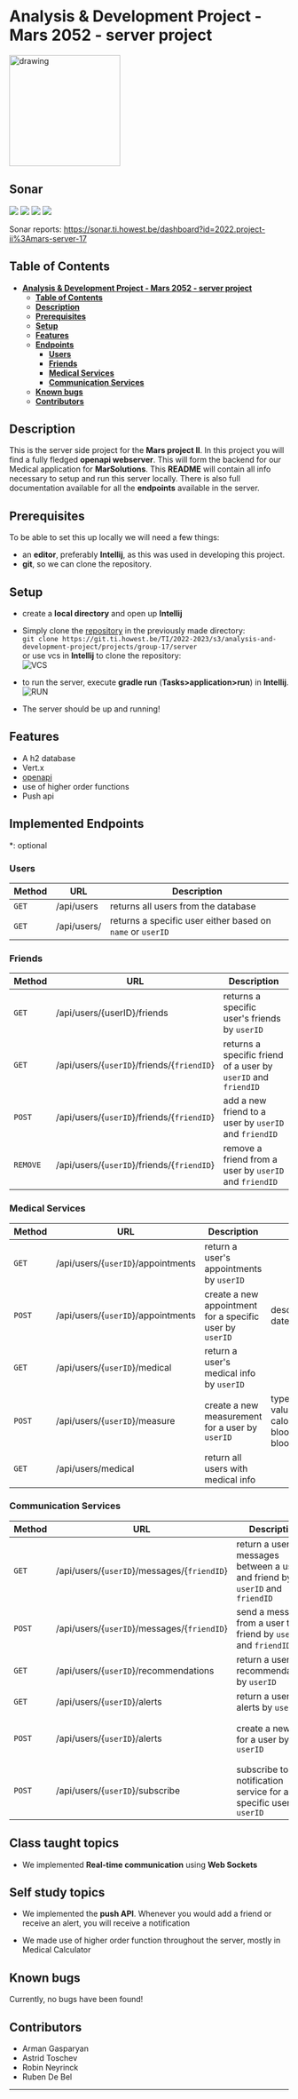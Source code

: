 # **Analysis & Development Project - Mars 2052 - server project**

<img src="readme-images/logo.png" alt="drawing" width="200"/>

## Sonar
![](https://sonar.ti.howest.be/badges/project_badges/measure?project=2022.project-ii%3Amars-server-17&metric=reliability_rating)
![](https://sonar.ti.howest.be/badges/project_badges/measure?project=2022.project-ii%3Amars-server-17&metric=bugs)
![](https://sonar.ti.howest.be/badges/project_badges/measure?project=2022.project-ii%3Amars-server-17&metric=code_smells)
![](https://sonar.ti.howest.be/badges/project_badges/measure?project=2022.project-ii%3Amars-server-17&metric=coverage)

Sonar reports: https://sonar.ti.howest.be/dashboard?id=2022.project-ii%3Amars-server-17

## **Table of Contents**
- [**Analysis \& Development Project - Mars 2052 - server project**](#analysis--development-project---mars-2052---server-project)
  - [**Table of Contents**](#table-of-contents)
  - [**Description**](#description)
  - [**Prerequisites**](#prerequisites)
  - [**Setup**](#setup)
  - [**Features**](#features)
  - [**Endpoints**](#endpoints)
    - [**Users**](#users)
    - [**Friends**](#friends)
    - [**Medical Services**](#medical-services)
    - [**Communication Services**](#communication-services)
  - [**Known bugs**](#known-bugs)
  - [**Contributors**](#contributors)

## **Description**
This is the server side project for the **Mars project II**. In this project you will find a fully fledged **openapi webserver**. This will form the backend for our Medical application for **MarSolutions**. This **README** will contain all info necessary to setup and run this server locally. There is also full documentation available for all the **endpoints** available in the server.

## **Prerequisites**
To be able to set this up locally we will need a few things:
- an **editor**, preferably **Intellij**, as this was used in developing this project.
- **git**, so we can clone the repository.

## **Setup**
- create a **local directory** and open up **Intellij**

- Simply clone the [repository](https://git.ti.howest.be/TI/2022-2023/s3/analysis-and-development-project/projects/group-17/server) in the previously made directory: \
        `git clone https://git.ti.howest.be/TI/2022-2023/s3/analysis-and-development-project/projects/group-17/server` \
or use vcs in **Intellij** to clone the repository: \
        ![VCS](readme-images/vcs.png)
- to run the server, execute **gradle run** (**Tasks>application>run**) in **Intellij**.
   ![RUN](readme-images/run.png)

- The server should be up and running!

## **Features**
- A h2 database
- Vert.x
- [openapi](https://git.ti.howest.be/TI/2022-2023/s3/analysis-and-development-project/projects/group-17/documentation/-/blob/main/api-spec/openapi-mars.yaml)
- use of higher order functions
- Push api

## **Implemented Endpoints**
*: optional

### **Users**
|Method|URL|Description|
|-|-|-|
|`GET`|/api/users|returns all users from the database|
|`GET`|/api/users/|returns a specific user either based on `name` or `userID`|

### **Friends**
|Method|URL|Description|
|-|-|-|
|`GET`|/api/users/{userID}/friends|returns a specific user's friends by `userID` |
|`GET`|/api/users/{`userID`}/friends/{`friendID`}|returns a specific friend of a user by `userID` and `friendID`|
|`POST`| /api/users/{`userID`}/friends/{`friendID`}| add a new friend to a user by `userID` and `friendID`|
|`REMOVE`| /api/users/{`userID`}/friends/{`friendID`}| remove a friend from a user by `userID` and `friendID`|

### **Medical Services**
|Method|URL|Description|body|
|-|-|-|-|
|`GET`|/api/users/{`userID`}/appointments|return a user's appointments by `userID`|
|`POST`|/api/users/{`userID`}/appointments|create a new appointment for a specific user by `userID`|description, datetime|
|`GET`|/api/users/{`userID`}/medical|return a user's medical info by `userID`|
|`POST`|/api/users/{`userID`}/measure|create a new measurement for a user by `userID`|type, datetime, value, footsteps*, caloriesburnt*, bloodsugarlevel*, bloodpressure*|
|`GET`|/api/users/medical|return all users with medical info|

### **Communication Services**
|Method|URL|Description|body|
|-|-|-|-|
|`GET`|/api/users/{`userID`}/messages/{`friendID`}|return a user's messages between a user and friend by `userID` and `friendID`|
|`POST`|/api/users/{`userID`}/messages/{`friendID`}|send a message from a user to a friend by `userID` and `friendID`| message|
|`GET`|/api/users/{`userID`}/recommendations|return a user's recommendations by `userID`|
|`GET`|/api/users/{`userID`}/alerts|return a user's alerts by `userID`|
|`POST`|/api/users/{`userID`}/alerts|create a new alert for a user by `userID`|name, alerttype, urgency, description|
|`POST`|/api/users/{`userID`}/subscribe|subscribe to the notification service for a specific user by `userID`|keys (auth, p256dh), endpoint|

## **Class taught topics**

- We implemented **Real-time communication** using **Web Sockets**

## **Self study topics**

- We implemented the **push API**. Whenever you would add a friend or receive an alert, you will receive a notification

- We made use of higher order function throughout the server, mostly in Medical Calculator


## **Known bugs**

Currently, no bugs have been found!

## **Contributors**

- Arman Gasparyan
- Astrid Toschev
- Robin Neyrinck
- Ruben De Bel

---
